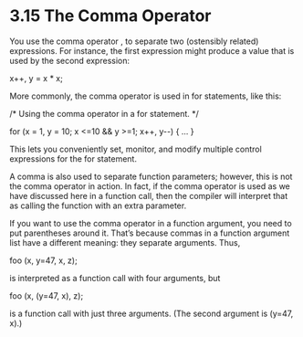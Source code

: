 # 3.15 The Comma Operator

You use the comma operator , to separate two (ostensibly related) expressions. For instance, the first expression might produce a value that is used by the second expression:

x++, y = x * x;

More commonly, the comma operator is used in for statements, like this:

/* Using the comma operator in a for statement. */

for (x = 1, y = 10;  x <=10 && y >=1;  x++, y--)
  {
    …
  }

This lets you conveniently set, monitor, and modify multiple control expressions for the for statement.

A comma is also used to separate function parameters; however, this is not the comma operator in action. In fact, if the comma operator is used as we have discussed here in a function call, then the compiler will interpret that as calling the function with an extra parameter.

If you want to use the comma operator in a function argument, you need to put parentheses around it. That’s because commas in a function argument list have a different meaning: they separate arguments. Thus,

foo (x,  y=47,  x,  z);

is interpreted as a function call with four arguments, but

foo (x,  (y=47,  x),  z);

is a function call with just three arguments. (The second argument is (y=47, x).) 
